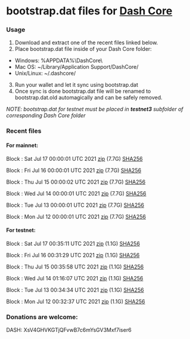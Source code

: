 # bootstrap.dat files for [Dash Core](https://github.com/dashpay/dash)

### Usage

1. Download and extract one of the recent files linked below.
2. Place bootstrap.dat file inside of your Dash Core folder:
 - Windows: %APPDATA%\DashCore\
 - Mac OS: ~/Library/Application Support/DashCore/
 - Unix/Linux: ~/.dashcore/
3. Run your wallet and let it sync using bootstrap.dat
4. Once sync is done bootstrap.dat file will be renamed to bootstrap.dat.old automagically and can be safely removed.

_NOTE: bootstrap.dat for testnet must be placed in **testnet3** subfolder of corresponding Dash Core folder_

### Recent files

#### For mainnet:

Block [](https://insight.dash.org/insight/block/): Sat Jul 17 00:00:01 UTC 2021 [zip](https://dash-bootstrap.ams3.digitaloceanspaces.com/mainnet/2021-07-17/bootstrap.dat.zip) (7.7G) [SHA256](https://dash-bootstrap.ams3.digitaloceanspaces.com/mainnet/2021-07-17/sha256.txt)

Block [](https://insight.dash.org/insight/block/): Fri Jul 16 00:00:01 UTC 2021 [zip](https://dash-bootstrap.ams3.digitaloceanspaces.com/mainnet/2021-07-16/bootstrap.dat.zip) (7.7G) [SHA256](https://dash-bootstrap.ams3.digitaloceanspaces.com/mainnet/2021-07-16/sha256.txt)

Block [](https://insight.dash.org/insight/block/): Thu Jul 15 00:00:02 UTC 2021 [zip](https://dash-bootstrap.ams3.digitaloceanspaces.com/mainnet/2021-07-15/bootstrap.dat.zip) (7.7G) [SHA256](https://dash-bootstrap.ams3.digitaloceanspaces.com/mainnet/2021-07-15/sha256.txt)

Block [](https://insight.dash.org/insight/block/): Wed Jul 14 00:00:01 UTC 2021 [zip](https://dash-bootstrap.ams3.digitaloceanspaces.com/mainnet/2021-07-14/bootstrap.dat.zip) (7.7G) [SHA256](https://dash-bootstrap.ams3.digitaloceanspaces.com/mainnet/2021-07-14/sha256.txt)

Block [](https://insight.dash.org/insight/block/): Tue Jul 13 00:00:01 UTC 2021 [zip](https://dash-bootstrap.ams3.digitaloceanspaces.com/mainnet/2021-07-13/bootstrap.dat.zip) (7.7G) [SHA256](https://dash-bootstrap.ams3.digitaloceanspaces.com/mainnet/2021-07-13/sha256.txt)

Block [](https://insight.dash.org/insight/block/): Mon Jul 12 00:00:01 UTC 2021 [zip](https://dash-bootstrap.ams3.digitaloceanspaces.com/mainnet/2021-07-12/bootstrap.dat.zip) (7.7G) [SHA256](https://dash-bootstrap.ams3.digitaloceanspaces.com/mainnet/2021-07-12/sha256.txt)


#### For testnet:

Block [](https://testnet-insight.dashevo.org/insight/block/): Sat Jul 17 00:35:11 UTC 2021 [zip](https://dash-bootstrap.ams3.digitaloceanspaces.com/testnet/2021-07-17/bootstrap.dat.zip) (1.1G) [SHA256](https://dash-bootstrap.ams3.digitaloceanspaces.com/testnet/2021-07-17/sha256.txt)

Block [](https://testnet-insight.dashevo.org/insight/block/): Fri Jul 16 00:31:29 UTC 2021 [zip](https://dash-bootstrap.ams3.digitaloceanspaces.com/testnet/2021-07-16/bootstrap.dat.zip) (1.1G) [SHA256](https://dash-bootstrap.ams3.digitaloceanspaces.com/testnet/2021-07-16/sha256.txt)

Block [](https://testnet-insight.dashevo.org/insight/block/): Thu Jul 15 00:35:58 UTC 2021 [zip](https://dash-bootstrap.ams3.digitaloceanspaces.com/testnet/2021-07-15/bootstrap.dat.zip) (1.1G) [SHA256](https://dash-bootstrap.ams3.digitaloceanspaces.com/testnet/2021-07-15/sha256.txt)

Block [](https://testnet-insight.dashevo.org/insight/block/): Wed Jul 14 01:16:07 UTC 2021 [zip](https://dash-bootstrap.ams3.digitaloceanspaces.com/testnet/2021-07-14/bootstrap.dat.zip) (1.1G) [SHA256](https://dash-bootstrap.ams3.digitaloceanspaces.com/testnet/2021-07-14/sha256.txt)

Block [](https://testnet-insight.dashevo.org/insight/block/): Tue Jul 13 00:34:34 UTC 2021 [zip](https://dash-bootstrap.ams3.digitaloceanspaces.com/testnet/2021-07-13/bootstrap.dat.zip) (1.1G) [SHA256](https://dash-bootstrap.ams3.digitaloceanspaces.com/testnet/2021-07-13/sha256.txt)

Block [](https://testnet-insight.dashevo.org/insight/block/): Mon Jul 12 00:32:37 UTC 2021 [zip](https://dash-bootstrap.ams3.digitaloceanspaces.com/testnet/2021-07-12/bootstrap.dat.zip) (1.1G) [SHA256](https://dash-bootstrap.ams3.digitaloceanspaces.com/testnet/2021-07-12/sha256.txt)


### Donations are welcome:

DASH: XsV4GHVKGTjQFvwB7c6mYsGV3Mxf7iser6
